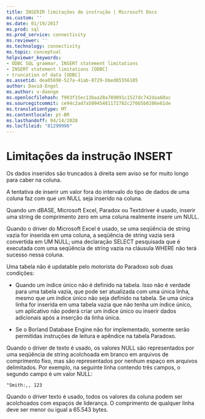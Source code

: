 ```yaml
---
title: INSERIR limitações de instrução | Microsoft Docs
ms.custom: ''
ms.date: 01/19/2017
ms.prod: sql
ms.prod_service: connectivity
ms.reviewer: ''
ms.technology: connectivity
ms.topic: conceptual
helpviewer_keywords:
- ODBC SQL grammar, INSERT statement limitations
- INSERT statement limitations [ODBC]
- truncation of data [ODBC]
ms.assetid: dea05698-527a-41ab-8729-bbed85556185
author: David-Engel
ms.author: v-daenge
ms.openlocfilehash: f903f15ec13baa28a789891c1527dc742daa68ac
ms.sourcegitcommit: ce94c2ad7a50945481172782c270b5b0206e61de
ms.translationtype: MT
ms.contentlocale: pt-BR
ms.lasthandoff: 04/14/2020
ms.locfileid: "81299996"
---
```

# <a name="insert-statement-limitations"></a>Limitações da instrução INSERT
Os dados inseridos são truncados à direita sem aviso se for muito longo para caber na coluna.  
  
 A tentativa de inserir um valor fora do intervalo do tipo de dados de uma coluna faz com que um NULL seja inserido na coluna.  
  
 Quando um dBASE, Microsoft Excel, Paradox ou Textdriver é usado, inserir uma string de comprimento zero em uma coluna realmente insere um NULL.  
  
 Quando o driver do Microsoft Excel é usado, se uma seqüência de string vazia for inserida em uma coluna, a seqüência de string vazia será convertida em UM NULL; uma declaração SELECT pesquisada que é executada com uma seqüência de string vazia na cláusula WHERE não terá sucesso nessa coluna.  
  
 Uma tabela não é updatable pelo motorista do Paradoxo sob duas condições:  
  
-   Quando um índice único não é definido na tabela. Isso não é verdade para uma tabela vazia, que pode ser atualizada com uma única linha, mesmo que um índice único não seja definido na tabela. Se uma única linha for inserida em uma tabela vazia que não tenha um índice único, um aplicativo não poderá criar um índice único ou inserir dados adicionais após a inserção da linha única.  
  
-   Se o Borland Database Engine não for implementado, somente serão permitidas instruções de leitura e apêndice na tabela Paradoxo.  
  
 Quando o driver de texto é usado, os valores NULL são representados por uma seqüência de string acolchoada em branco em arquivos de comprimento fixo, mas são representados por nenhum espaço em arquivos delimitados. Por exemplo, na seguinte linha contendo três campos, o segundo campo é um valor NULL:  
  
```  
"Smith:,, 123  
```  
  
 Quando o driver texto é usado, todos os valores da coluna podem ser acolchoados com espaços de liderança. O comprimento de qualquer linha deve ser menor ou igual a 65.543 bytes.
